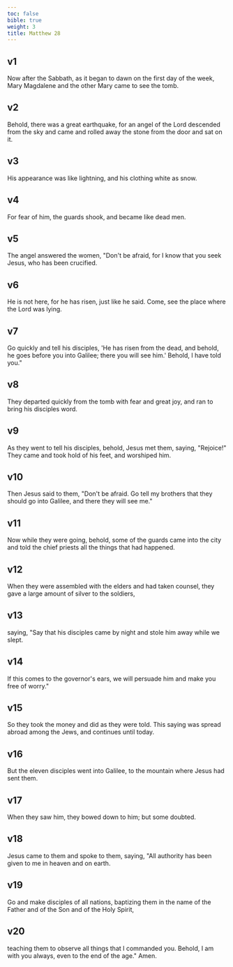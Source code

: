 ```yaml
---
toc: false
bible: true
weight: 3
title: Matthew 28
---
```




## v1 
Now after the Sabbath, as it began to dawn on the first day of the week, Mary Magdalene and the other Mary came to see the tomb. 

## v2 
Behold, there was a great earthquake, for an angel of the Lord descended from the sky and came and rolled away the stone from the door and sat on it. 

## v3 
His appearance was like lightning, and his clothing white as snow. 

## v4 
For fear of him, the guards shook, and became like dead men. 

## v5 
The angel answered the women, "Don't be afraid, for I know that you seek Jesus, who has been crucified. 

## v6 
He is not here, for he has risen, just like he said. Come, see the place where the Lord was lying. 

## v7 
Go quickly and tell his disciples, 'He has risen from the dead, and behold, he goes before you into Galilee; there you will see him.' Behold, I have told you." 

## v8 
They departed quickly from the tomb with fear and great joy, and ran to bring his disciples word. 

## v9 
As they went to tell his disciples, behold, Jesus met them, saying, "Rejoice!" They came and took hold of his feet, and worshiped him. 

## v10 
Then Jesus said to them, "Don't be afraid. Go tell my brothers that they should go into Galilee, and there they will see me." 

## v11 
Now while they were going, behold, some of the guards came into the city and told the chief priests all the things that had happened. 

## v12 
When they were assembled with the elders and had taken counsel, they gave a large amount of silver to the soldiers, 

## v13 
saying, "Say that his disciples came by night and stole him away while we slept. 

## v14 
If this comes to the governor's ears, we will persuade him and make you free of worry." 

## v15 
So they took the money and did as they were told. This saying was spread abroad among the Jews, and continues until today. 

## v16 
But the eleven disciples went into Galilee, to the mountain where Jesus had sent them. 

## v17 
When they saw him, they bowed down to him; but some doubted. 

## v18 
Jesus came to them and spoke to them, saying, "All authority has been given to me in heaven and on earth. 

## v19 
Go and make disciples of all nations, baptizing them in the name of the Father and of the Son and of the Holy Spirit, 

## v20 
teaching them to observe all things that I commanded you. Behold, I am with you always, even to the end of the age." Amen.

